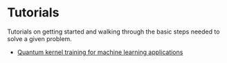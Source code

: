 # Tutorials

Tutorials on getting started and walking through the basic steps needed to solve a given problem.

- [Quantum kernel training for machine learning applications](https://github.com/IBM-Quantum-Prototypes/quantum-kernel-training/blob/main/docs/tutorials/kernel_optimization_using_qkt.ipynb)
